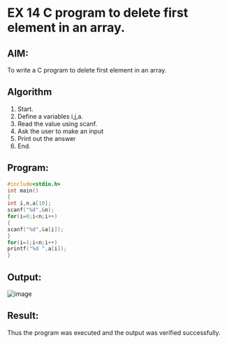 # EX 14 C program to delete first element in an array.
## AIM:
To write a C program to delete first element in an array.

## Algorithm
1. Start.
2. Define a variables i,j,a.
3. Read the value using scanf.
4. Ask the user to make an input
5. Print out the answer
6. End.

## Program:
```c
#include<stdio.h> 
int main()
{
int i,n,a[10];
scanf("%d",&n); 
for(i=0;i<n;i++)
{
scanf("%d",&a[i]);
}
for(i=1;i<n;i++) 
printf("%d ",a[i]);
}
```

## Output:

![image](https://github.com/user-attachments/assets/c84a87a8-37da-43e3-bc17-5a785e0061d8)


## Result:
Thus the program was executed and the output was verified successfully.
